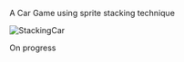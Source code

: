 A Car Game using sprite stacking technique

![StackingCar](https://github.com/user-attachments/assets/1f6c8ee7-f5aa-46ac-930b-e5ccdf8501ae)


On progress 
